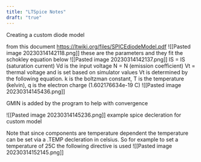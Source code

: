 ```yaml
---
title: "LTSpice Notes"
draft: "true"
---
```


Creating a custom diode model

from this document https://ltwiki.org/files/SPICEdiodeModel.pdf
![[Pasted image 20230314142118.png]]
these are the parameters and they fit the schokley equation below
![[Pasted image 20230314142137.png]]
IS = IS (saturation current)
Vd is the input voltage
N = N (emission coefficient)
Vt = thermal voltage and is set based on simulator values
Vt is determined by the following equation. k is the boltzman constant, T is the temperature (kelvin), q is the electron charge (1.602176634e-19 C)
![[Pasted image 20230314145436.png]]

GMIN is added by the program to help with convergence

![[Pasted image 20230314145236.png]]
example spice decleration for custom model

Note that since components are temperature dependent the temperature can be set via a .TEMP decleration in celsius. So for example to set a temperature of 25C the following directive is used
![[Pasted image 20230314152145.png]]
